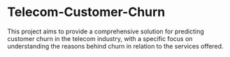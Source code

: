 # Telecom-Customer-Churn
This project aims to provide a comprehensive solution for predicting customer churn in the telecom industry, with a specific focus on understanding the reasons behind churn in relation to the services offered.
